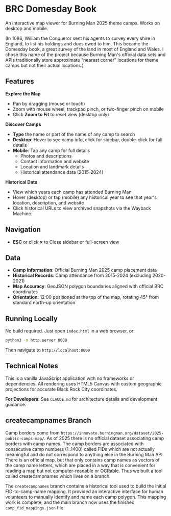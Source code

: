 # BRC Domesday Book

An interactive map viewer for Burning Man 2025 theme camps. Works on desktop and mobile.

(In 1086, William the Conqueror sent his agents to survey every shire in England, to list his holdings and dues owed to him. This became the Domesday book, a great survey of the land in most of England and Wales. I chose this name of the project because Burning Man's official data sets and APIs traditionally store approximate "nearest corner" locations for theme camps but not their actual locations.)

## Features

**Explore the Map**
- Pan by dragging (mouse or touch)
- Zoom with mouse wheel, trackpad pinch, or two-finger pinch on mobile
- Click **Zoom to Fit** to reset view (desktop only)

**Discover Camps**
- **Type** the name or part of the name of any camp to search
- **Desktop**: Hover to see camp info, click for sidebar, double-click for full details
- **Mobile**: Tap any camp for full details
  - Photos and descriptions
  - Contact information and website
  - Location and landmark details
  - Historical attendance data (2015-2024)

**Historical Data**
- View which years each camp has attended Burning Man
- Hover (desktop) or tap (mobile) any historical year to see that year's location, description, and website
- Click historical URLs to view archived snapshots via the Wayback Machine

## Navigation

- **ESC** or click **×** to Close sidebar or full-screen view

## Data

- **Camp Information**: Official Burning Man 2025 camp placement data
- **Historical Records**: Camp attendance from 2015-2024 (excluding 2020-2021)
- **Map Accuracy**: GeoJSON polygon boundaries aligned with official BRC coordinates
- **Orientation**: 12:00 positioned at the top of the map, rotating 45° from standard north-up orientation

## Running Locally

No build required. Just open `index.html` in a web browser, or:

```bash
python3 -m http.server 8000
```

Then navigate to `http://localhost:8000`

## Technical Notes

This is a vanilla JavaScript application with no frameworks or dependencies. All rendering uses HTML5 Canvas with custom geographic projections for accurate Black Rock City coordinates.

**For Developers**: See `CLAUDE.md` for architecture details and development guidance.

## createcampnames Branch

Camp borders come from `https://innovate.burningman.org/dataset/2025-public-camps-map/`. As of 2025 there is no official dataset associating camp borders with camp names. The camp borders are associated with consecutive camp numbers (1..1400) called FIDs which are not actually meaningful and do not correspond to anything else in the Burning Man API. There is an official map, but that only contains camp names as vectors of the camp name letters, which are placed in a way that is convenient for reading a map but not computer-readable or OCRable. Thus we built a tool called createcampnames which lives on a branch.

The `createcampnames` branch contains a historical tool used to build the initial FID-to-camp-name mapping. It provided an interactive interface for human volunteers to manually identify and name each camp polygon. This mapping work is complete, and the main branch now uses the finished `camp_fid_mappings.json` file.